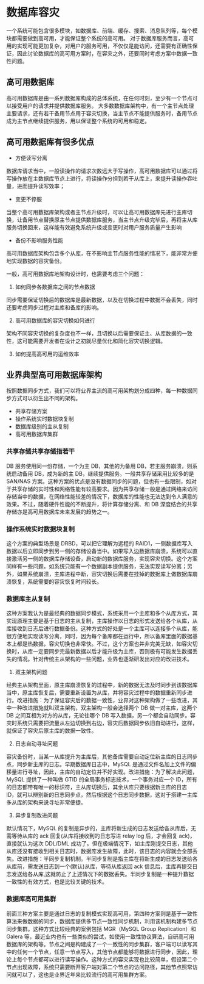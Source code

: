 # 数据库容灾

一个系统可能包含很多模块，如数据库、前端、缓存、搜索、消息队列等，每个模块都需要做到高可用，才能保证整个系统的高可用。
对于数据库服务而言，高可用的实现可能更加复杂，对用户的服务可用，不仅仅是能访问，还需要有正确性保证，因此讨论数据库的高可用方案时，在容灾之外，还要同时考虑方案中数据一致性问题。

## 高可用数据库

高可用数据库是由一系列数据库构成的总体系统，在任何时刻，至少有一个节点可以接受用户的请求并提供数据库服务。
大多数数据库架构中，有一个主节点处理主要请求，还有若干备用节点用于容灾切换，当主节点不能提供服务时，备用节点成为主节点继续提供服务，用以保证整个系统的可用和稳定。

## 高可用数据库有很多优点

- 方便读写分离

数据库请求当中，一般读操作的请求次数远大于写操作，高可用数据库可以通过将写操作放在主数据库节点上进行，将读操作分担到若干从库上，来提升读操作吞吐量，进而提升读写效率；

- 变更不停服

当整个高可用数据库架构或者主节点升级时，可以让高可用数据库先进行主库切换，让备用节点替换原主节点提供数据库服务，当主节点升级完毕后，再将主从库服务切换回来，这样能有效避免系统升级或变更时对用户服务质量产生影响

- 备份不影响服务性能

高可用数据库架构包含多个从库，在不影响主节点服务性能的情况下，能非常方便地实现数据的容灾备份。

一般，高可用数据库地架构设计时，也需要考虑三个问题：

1. 如何同步各数据库之间的节点数据

同步需要保证切换后的数据库是最新数据，以及在切换过程中数据不会丢失，同时还要考虑同步过程对主库和备库的影响。

2. 高可用数据库的容灾切换如何进行

架构不同容灾切换的复杂度也不一样，且切换以后需要保证主、从库数据的一致性，这可能需要开发者在设计之初就尽量优化和简化容灾切换逻辑。

3. 如何提高高可用的运维效率

## 业界典型高可用数据库架构

按照数据同步方式，我们可以将业界主流的高可用架构划分成四种，每一种数据同步方式可以衍生出不同的架构。

- 共享存储方案
- 操作系统实时数据块复制
- 数据库级别的主从复制
- 高可用数据库集群

### 共享存储共享存储指若干

DB 服务使用同一份存储，一个为主 DB，其他的为备用 DB，若主服务崩溃，则系统启动备用 DB，成为新的主 DB，继续提供服务。一般共享存储采用比较多的是 SAN/NAS 方案。这种方案的优点是没有数据同步的问题，但也有一些限制，如对于共享存储的实时性和网络性能有较高要求。因为共享存储一般是通过网络来访问存储当中的数据，在网络性能较差的情况下，数据库的性能也无法达到令人满意的效果。不过，随着硬件性能的不断提升，将计算存储分离、和 DB 深度结合的共享存储亦是高可用数据库未来发展的趋势之一。

### 操作系统实时数据块复制

这个方案的典型场景是 DRBD，可以把它理解为远程的 RAID1，一侧数据库写入数据以后立即同步到另一侧的存储设备当中。如果写入边数据库崩溃，系统可以直接激活另一侧的数据库存储设备，启动新的数据库服务，实现容灾切换。这个方案同样有一些问题，如系统只能有一个数据副本提供服务，无法实现读写分离；另外，如果系统崩溃，主库进程中断，容灾切换后需要在挂掉的数据库上做数据库崩溃恢复，系统需要的容灾恢复时间较长。

### 数据库主从复制

这种方案我认为是最经典的数据同步模式，系统采用一个主库和多个从库方式，其实现原理主要是基于日志的主从复制，主库操作以日志的形式发送给各个从库，从库接收到日志后进行数据备份。这种方式的好处是一个主库可以连接多个从库，能很方便地实现读写分离，同时，因为每个备库都在运行中，所以备库里面的数据基本上都是热数据，容灾切换也非常快。不过，这个方案也并非完美无缺，如容灾切换时，从库一定要同步完最新数据以后才能升级为主库，否则极有可能发生数据丢失的情况。针对传统主从架构的一些问题，业界也逐渐研发出对应的改进技术。

1. 双主架构问题

经典主从架构里面，原主库崩溃恢复的过程中，新的数据无法及时同步到该数据库当中，原主库恢复后，需要重新设置为从库，并将容灾过程中的数据重新同步进行。改进措施：为了保证容灾后的数据一致性，业界对这种架构做了一些改进，其中一种改进措施就叫双主架构，双主架构一般会选择两个 DB 做一对主库，这两个 DB 之间互相为对方的从库，无论往哪个 DB 写入数据，另一个都会自动同步。容灾时系统只需要把流量从左边切换到右边，容灾后数据同步依旧自动进行，这样，就保证了容灾后原主库的数据一致性。

2. 日志自动寻址问题

容灾备份时，当某一从库提升为主库后，其他备库需要自动定位新主库的日志同步点，同步新主库的日志。早期数据库日志中，MySQL 是通过文件名加上文件的偏移量进行寻址，因此，主库的自动定位并不好实现。改进措施：为了解决此问题，MySQL 提供了一种叫做 GTID 的全局事务标志技术，一个事务对应一个 ID，所有的日志都带有唯一的标识符，主从库切换后，其余从库只要根据新主库的日志 ID，就可以辨别新的日志同步点，然后根据这个日志同步数据，这对于搭建一主库多从库的架构来说寻址非常便捷。

3. 异步复制改进问题

默认情况下，MySQL 的复制是异步的，主库将新生成的日志发送给各从库后，无需等待从库的 ack 回复(从库将接收到的日志写进 relay log 后，才会回复 ack)，直接就认为这次 DDL/DML 成功了。但在极端情况下，如主库刚提交日志，其他从库还没有接收到相关日志时，数据库发生故障，此时，该日志的内容就会全部丢失。改进措施：半同步复制机制。半同步复制是指主库在将新生成的日志发送给各从库前，需发送日志到一个(默认)从库，等待从库返回 ack 信息后，主库再提交日志发送给各从库,这就防止了上述情况下的数据丢失。半同步复制是一种提升数据一致性的有效方式，也是比较关键的技术。

### 数据库高可用集群

前面三种方案主要是通过日志的复制模式实现高可用，第四种方案则是基于一致性算法来做数据的同步，数据库提供多节点一致性同步机制，利用该机制构建多节点同步集群。这种方式比较经典的案例包括 MGR（MySQL Group Replication）和 Galera 等，最近业内也有一些类似的尝试，如使用一致性协议算法，自研高可用数据库的架构等。节点之间是构建成了一个一致性的同步集群，客户端可以读写其中的任何一个节点，任意一节点写入，其他节点都能够将数据进行同步，因此，理论上每个节点都可以进行读写操作。这种方式的容灾实现也比较简单，假设第二个节点出现故障，系统只需要断开客户端对第二个节点的访问路径，其他节点照常访问就可以了，这也是业界近年来比较流行的高可用集群方案。
